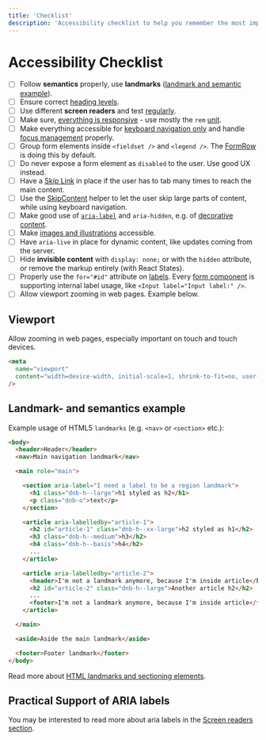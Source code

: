 ```yaml
---
title: 'Checklist'
description: 'Accessibility checklist to help you remember the most important tasks you have to follow during front end development.'
---
```


# Accessibility Checklist

- [ ] Follow **semantics** properly, use **landmarks** ([landmark and semantic example](/uilib/usage/accessibility/checklist#landmark--and-semantics-example)).
- [ ] Ensure correct [heading levels](/uilib/usage/best-practices/for-typography#headings-and-styling).
- [ ] Use different **screen readers** and test [regularly](/uilib/usage/accessibility/screenreader).
- [ ] Make sure, [everything is responsive](/uilib/usage/layout#web-applications) - use mostly the `rem` [unit](/uilib/usage/best-practices/for-styling#units).
- [ ] Make everything accessible for [keyboard navigation only](/uilib/usage/accessibility#keyboard-users) and handle [focus management](/uilib/usage/accessibility/focus#managing-the-focus-state) properly.
- [ ] Group form elements inside `<fieldset />` and `<legend />`. The [FormRow](/uilib/components/form-row) is doing this by default.
- [ ] Do never expose a form element as `disabled` to the user. Use good UX instead.
- [ ] Have a [Skip Link](/uilib/usage/accessibility/focus#skip-link) in place if the user has to tab many times to reach the main content.
- [ ] Use the [SkipContent](/uilib/components/skip-content/) helper to let the user skip large parts of content, while using keyboard navigation.
- [ ] Make good use of [`aria-label`](/uilib/usage/accessibility/screenreader#usage-of-aria-label-aria-labelledby-and-aria-describedby) and `aria-hidden`, e.g. of [decorative content](/uilib/usage/accessibility/icons#decorative-icons).
- [ ] Make [images and illustrations](/uilib/usage/accessibility/screenreader#images-and-illustrations) accessible.
- [ ] Have `aria-live` in place for dynamic content, like updates coming from the server.
- [ ] Hide **invisible content** with `display: none;` or with the `hidden` attribute, or remove the markup entirely (with React States).
- [ ] Properly use the `for="#id"` attribute on [labels](https://developer.mozilla.org/en-US/docs/Web/HTML/Element/label#Attributes). Every [form component](/uilib/components) is supporting internal label usage, like `<Input label="Input label:" />`.
- [ ] Allow viewport zooming in web pages. Example below.

## Viewport

Allow zooming in web pages, especially important on touch and touch devices.

```html
<meta
  name="viewport"
  content="width=device-width, initial-scale=1, shrink-to-fit=no, user-scalable=yes"
/>
```

## Landmark- and semantics example

Example usage of HTML5 `landmarks` (e.g. `<nav>` or `<section>` etc.):

```html
<body>
  <header>Header</header>
  <nav>Main navigation landmark</nav>

  <main role="main">

    <section aria-label="I need a label to be a region landmark">
      <h1 class="dnb-h--large">h1 styled as h2</h1>
      <p class="dnb-o">text</p>
    </section>

    <article aria-labelledby="article-1">
      <h2 id="article-1" class="dnb-h--xx-large">h2 styled as h1</h2>
      <h3 class="dnb-h--medium">h3</h2>
      <h4 class="dnb-h--basis">h4</h2>
      ...
    </article>

    <article aria-labelledby="article-2">
      <header>I'm not a landmark anymore, because I'm inside article</header>
      <h2 id="article-2" class="dnb-h--large">Another article h2</h2>
      ...
      <footer>I'm not a landmark anymore, because I'm inside article</footer>
    </article>

  </main>

  <aside>Aside the main landmark</aside>

  <footer>Footer landmark</footer>
</body>
```

Read more about [HTML landmarks and sectioning elements](https://www.w3.org/TR/wai-aria-practices/examples/landmarks/HTML5.html).

## Practical Support of ARIA labels

You may be interested to read more about aria labels in the [Screen readers section](/uilib/usage/accessibility/screenreader#usage-of-aria-label-aria-labelledby-and-aria-describedby).
